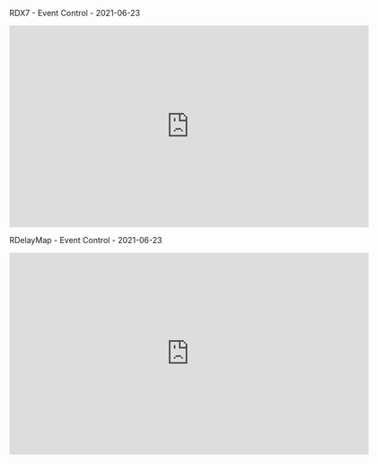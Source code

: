 RDX7 - Event Control - 2021-06-23

<iframe src="https://player.vimeo.com/video/566811578" frameborder="0" allowfullscreen="true" width="640" height="360" >
</iframe>

RDelayMap - Event Control - 2021-06-23

<iframe src="https://player.vimeo.com/video/566811640" frameborder="0" allowfullscreen="true" width="640" height="360" >
</iframe>
